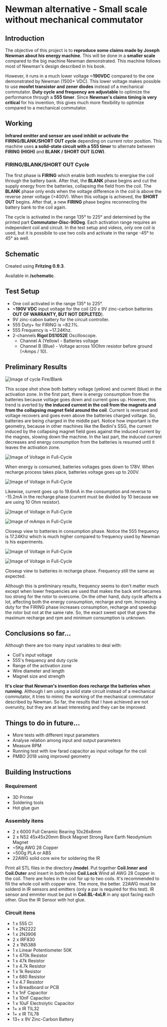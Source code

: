 # Newman alternative - Small scale without mechanical commutator 
## Introduction 
The objective of this project is to **reproduce some claims made by Joseph Newman about his energy machine**.
This will be done in a **smaller scale** compared to the big machine Newman demonstrated.
This machine follows most of Newman's design described in his book.

However, it runs in a much lower voltage **~190VDC** compared to the one demonstrated by Newman (1500+ VDC).
This lower voltage makes possible to use **mosfet transistor and zener diodes** instead of a mechanical commutator.
**Duty cycle and frequency are adjustable** to optimize the performance through a **555 timer**.
Since **Newman's claims timing is very critical** for his invention, this gives much more flexibility to optimize compared to a mechanical commutator.

## Working
**Infrared emitter and sensor are used inhibit or activate the FIRING/BLANK/SHORT OUT cycle** depending on current rotor position.
This machine uses **a solid-state circuit with a 555 timer** to alternate between **FIRING (HIGH)** and **BLANK / SHORT OUT (LOW)**.

### FIRING/BLANK/SHORT OUT Cycle
The first phase is **FIRING** which enable both mosfets to energise the coil through the battery bank.
After that, the **BLANK** phase begins and cut the supply energy from the batteries, collapsing the field from the coil.
The **BLANK** phase only ends when the voltage difference in the coil is above the reverse zener voltage (>400V).
When this voltage is achieved, the **SHORT OUT** begins.
After that, a new **FIRING** phase begins reconnecting the battery bank to the coil again.

The cycle is activated in the range 135° to 225° and determined by the printed part **Commutator-Disc-90Deg**.
Each activation range requires an independent coil and circuit. In the test setup and videos, only one coil is used, but it is possibile to use two coils and activate in the range -45° to 45° as well.

## Schematic

Created using **Fritzing 0.9.3**.

Available in **/schematic**.

## Test Setup
* One coil activated in the range 135° to 225°.
* **~190V VDC** input voltage for the coil (20 x 9V zinc-carbon batteries **OUT OF WARRANTY, BUT NOT DEPLETED**).
* 9V zinc-cabon battery for the circuit controller.
* 555 Duty+ for FIRING is ~82.1%.
* 555 Frequency is ~17.24Khz.
* 2-channels **Rigol DS1052E** Oscilloscope. 
	* Channel A (Yellow) - Batteries voltage
	* Channel B (Blue) - Voltage across 10Ohm resistor before ground (=Amps / 10).

## Preliminary Results

![Image of cycle Fire/Blank](/results/FBS-Cycle-Batteries.png)

This scope shot show both battery voltage (yellow) and current (blue) in the activation zone.
In the first part, there is energy consumption from the batteries because voltage goes down and current goes up.
However, this trend is averted by **the induced current in the coil from the magnets and from the collapsing magnet field around the coil**.
Current is reversed and voltage recovers and goes even above the batteries charged voltage. So, batteries are being charged in the middle part.
Notice how important is the geometry, because in other machines like the Bedini's SSG, the current induced by the collapsing magnet field goes against the induced current by the magnes, slowing down the machine.
In the last part, the induced current decreases and energy consumption from the batteries is resumed until it leaves the activation zone.

![Image of Voltage in Full-Cycle](/results/FBS-Cycle-Batteries-V.png)

When energy is consumed, batteries voltages goes down to 178V.
When recharge process takes place, batteries voltage goes up to 200V.

![Image of Voltage in Full-Cycle](/results/FBS-Cycle-Batteries-mA.png)

Likewise, current goes up to 19.6mA in the consumption and reverse to -15.2mA in the recharge phase
(current must be divided by 10 because we are using 10 Ohm resistor).

![Image of Voltage in Full-Cycle](/results/Batteries-Consumption.png)

![Image of mAmps in Full-Cycle](/results/Batteries-Consumption-V.png)

Closeup view to batteries in consumption phase.
Notice the 555 frequency is 17.24Khz which is much higher compared to frequency used by Newman is his experiments.

![Image of Voltage in Full-Cycle](/results/Batteries-Recharge.png)

![Image of Voltage in Full-Cycle](/results/Batteries-Recharge-V.png)

Closeup view to batteries in recharge phase. Frequency still the same as expected.

Although this is preliminary results, frequency seems to don't matter much except when lower frequencies are used that makes the back emf becames too strong for the rotor to overcome.
On the other hand, duty cycle affects a lot, affecting both the energy consumption, recharge and rpm.
Increasing duty for the FIRING phase increases consumption, recharge and speedup the rotor but not at the same rate. 
So, the exact sweet spot that gives the maximum recharge and rpm and minimum consumption is unknown.

## Conclusions so far...

Although there are too many input variables to deal with:
* Coil's input voltage
* 555's frequency and duty cycle
* Range of the activation zone
* Wire diameter and length
* Magnet size and strength

**It's clear that Newman's invention does recharge the batteries when running**.
Although I am using a solid state circuit instead of a mechanical commutator, it tries to mimic the working of the mechanical commutator described by Newman.
So far, the results that I have achieved are not overunity, but they are at least interesting and they can be improved.

## Things to do in future...

* More tests with different input parameters
* Analyse relation among input and output parameters
* Measure RPM
* Running test with low farad capacitor as input voltage for the coil
* PMBO 2018 using improved geometry

## Building Instructions

### Requirement
* 3D Printer
* Soldering tools
* Hot glue gun

### Assembly itens
* 2 x 6000 Full Ceramic Bearing 10x26x8mm
* 2 x N52 45x45x20mm Block Magnet Strong Rare Earth Neodymium Magnet
* ~5Kg AWG 28 Copper
* ~500g PLA or ABS 
* 22AWG solid core wire for soldering the IR

Print all STL files in the directory **/model**.
Put together **Coil.Inner and Coil.Outer** and insert in both holes **Coil.Lock**
Wind all AWG 28 Copper in the coil. There are holes in the coil for up to two coils. It's recommended to fill the whole coil with copper wire. The more, the better.
22AWG must be solderd in IR sensors and emitters (only a par is required for this test). IR sensor and emmiter must be put in **Coil.BL-4xLR** in any spot facing each other. Glue the IR Sensor with hot glue.

### Circuit itens
* 1 x 555 CI
* 1 x 2N2222
* 1 x 2N3906
* 2 x IRF830
* 2 x 1N5388
* 1 x Linear Potentiometer 50K
* 1 x 470k Resistor
* 1 x 47k Resistor
* 1 x 4.7k Resistor
* 1 x 1k Resistor
* 1 x 680 Resistor
* 1 x 4.7 Resistor
* 1 x Breadboard or PCB
* 1 x 1nF Capacitor
* 1 x 10nF Capacitor
* 1 x 10uF Electrolytic Capacitor
* 1+ x IR TIL32
* 1+ x IR TIL78
* 13+ x 9V Zinc-Carbon Battery